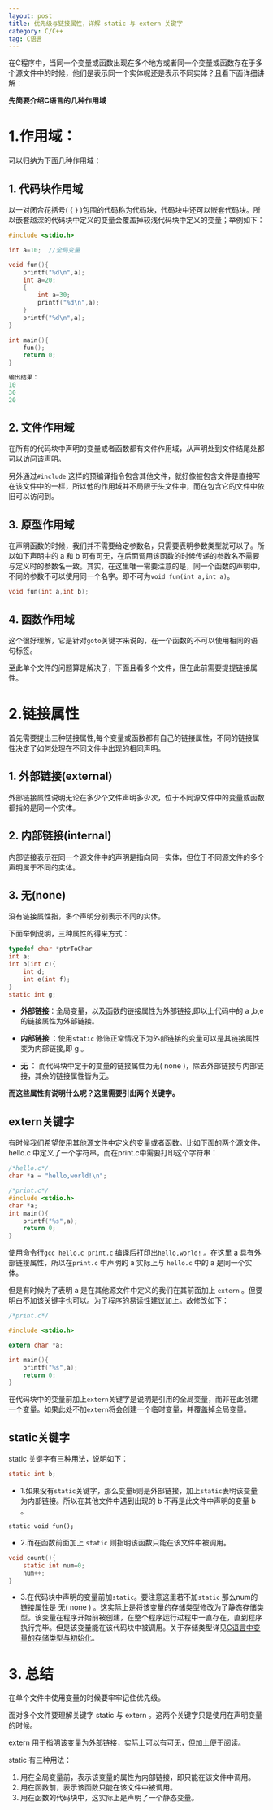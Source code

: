 ```yaml
---
layout: post
title: 优先级与链接属性，详解 static 与 extern 关键字
category: C/C++
tag: C语言
---
```


在C程序中，当同一个变量或函数出现在多个地方或者同一个变量或函数存在于多个源文件中的时候，他们是表示同一个实体呢还是表示不同实体？且看下面详细讲解：

**先简要介绍C语言的几种作用域**

# 1.作用域：

可以归纳为下面几种作用域：

## 1\. 代码块作用域

以一对闭合花括号( { } )包围的代码称为代码块，代码块中还可以嵌套代码块。所以嵌套越深的代码块中定义的变量会覆盖掉较浅代码块中定义的变量；举例如下：

```c
#include <stdio.h>

int a=10;  //全局变量

void fun(){
    printf("%d\n",a);
    int a=20;
    {
        int a=30;
        printf("%d\n",a);
    }
    printf("%d\n",a);
}

int main(){
    fun();
    return 0;
}

输出结果：
10
30
20
```

## 2\. 文件作用域

在所有的代码块中声明的变量或者函数都有文件作用域，从声明处到文件结尾处都可以访问该声明。

另外通过`#include` 这样的预编译指令包含其他文件，就好像被包含文件是直接写在该文件中的一样，所以他的作用域并不局限于头文件中，而在包含它的文件中依旧可以访问到。

## 3\. 原型作用域

在声明函数的时候，我们并不需要给定参数名，只需要表明参数类型就可以了。所以如下声明中的 a 和 b 可有可无，在后面调用该函数的时候传递的参数名不需要与定义时的参数名一致。其实，在这里唯一需要注意的是，同一个函数的声明中，不同的参数不可以使用同一个名字。即不可为`void fun(int a,int a)`。

```c
void fun(int a,int b);
```

## 4\. 函数作用域

这个很好理解，它是针对`goto`关键字来说的，在一个函数的不可以使用相同的语句标签。

至此单个文件的问题算是解决了，下面且看多个文件，但在此前需要提提链接属性。

# 2.链接属性

首先需要提出三种链接属性,每个变量或函数都有自己的链接属性，不同的链接属性决定了如何处理在不同文件中出现的相同声明。

## 1\. 外部链接(external)

外部链接属性说明无论在多少个文件声明多少次，位于不同源文件中的变量或函数都指的是同一个实体。

## 2\. 内部链接(internal)

内部链接表示在同一个源文件中的声明是指向同一实体，但位于不同源文件的多个声明属于不同的实体。

## 3\. 无(none)

没有链接属性指，多个声明分别表示不同的实体。

下面举例说明，三种属性的得来方式：

```c
typedef char *ptrToChar
int a;
int b(int c){
    int d;
    int e(int f);
}
static int g;
```

- **外部链接**：全局变量，以及函数的链接属性为外部链接,即以上代码中的 a ,b,e 的链接属性为外部链接。

- **内部链接** ：使用`static` 修饰正常情况下为外部链接的变量可以是其链接属性变为内部链接,即 g 。

- **无** ： 而代码块中定于的变量的链接属性为无( none )，除去外部链接与内部链接，其余的链接属性皆为无。

**而这些属性有说明什么呢？这里需要引出两个关键字。**

## extern关键字

有时候我们希望使用其他源文件中定义的变量或者函数。比如下面的两个源文件，hello.c 中定义了一个字符串，而在print.c中需要打印这个字符串：

```c
/*hello.c*/
char *a = "hello,world!\n";
```

```c
/*print.c*/
#include <stdio.h>
char *a;
int main(){
    printf("%s",a);   
    return 0;
}
```

使用命令行`gcc hello.c print.c` 编译后打印出`hello,world!` 。在这里 a 具有外部链接属性，所以在`print.c` 中声明的 a 实际上与 `hello.c` 中的 a 是同一个实体。

但是有时候为了表明 a 是在其他源文件中定义的我们在其前面加上 `extern` 。但要明白不加该关键字也可以。为了程序的易读性建议加上。故修改如下：

```c
/*print.c*/

#include <stdio.h>

extern char *a;

int main(){
    printf("%s",a);
    return 0;
}
```

在代码块中的变量前加上`extern`关键字是说明是引用的全局变量，而非在此创建一个变量。如果此处不加`extern`将会创建一个临时变量，并覆盖掉全局变量。

## static关键字

static 关键字有三种用法，说明如下：

```c
static int b;
```

- 1.如果没有`static`关键字，那么变量`b`则是外部链接，加上`static`表明该变量为内部链接。所以在其他文件中遇到出现的 b 不再是此文件中声明的变量 b 。

```
static void fun();
```

- 2.而在函数前面加上 `static` 则指明该函数只能在该文件中被调用。

```c
void count(){
    static int num=0;
    num++;
}
```

- 3.在代码块中声明的变量前加`static`。要注意这里若不加`static` 那么num的链接属性是 无( none ) 。这实际上是将该变量的存储类型修改为了静态存储类型。该变量在程序开始前被创建，在整个程序运行过程中一直存在，直到程序执行完毕。但是该变量能在该代码块中被调用。关于存储类型详见[C语言中变量的存储类型与初始化](/store-type)。

# 3\. 总结

在单个文件中使用变量的时候要牢牢记住优先级。

面对多个文件要理解关键字 static 与 extern 。这两个关键字只是使用在声明变量的时候。

extern 用于指明该变量为外部链接，实际上可以有可无，但加上便于阅读。

static 有三种用法：

1. 用在全局变量前，表示该变量的属性为内部链接，即只能在该文件中调用。
2. 用在函数前，表示该函数只能在该文件中被调用。
3. 用在函数的代码块中，这实际上是声明了一个静态变量。
